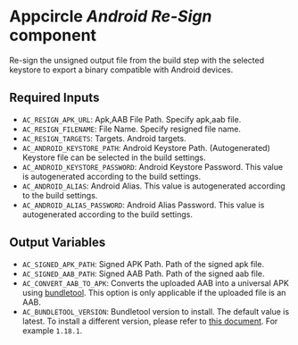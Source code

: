 # Appcircle _Android Re-Sign_ component

Re-sign the unsigned output file from the build step with the selected keystore to export a binary compatible with Android devices.

## Required Inputs

- `AC_RESIGN_APK_URL`: Apk,AAB File Path. Specify apk,aab file.
- `AC_RESIGN_FILENAME`: File Name. Specify resigned file name.
- `AC_RESIGN_TARGETS`: Targets. Android targets.
- `AC_ANDROID_KEYSTORE_PATH`: Android Keystore Path. (Autogenerated) Keystore file can be selected in the build settings.
- `AC_ANDROID_KEYSTORE_PASSWORD`: Android Keystore Password. This value is autogenerated according to the build settings.
- `AC_ANDROID_ALIAS`: Android Alias. This value is autogenerated according to the build settings.
- `AC_ANDROID_ALIAS_PASSWORD`: Android Alias Password. This value is autogenerated according to the build settings.

## Output Variables

- `AC_SIGNED_APK_PATH`: Signed APK Path. Path of the signed apk file.
- `AC_SIGNED_AAB_PATH`: Signed AAB Path. Path of the signed aab file.
- `AC_CONVERT_AAB_TO_APK`: Converts the uploaded AAB into a universal APK using [bundletool](https://developer.android.com/tools/bundletool). This option is only applicable if the uploaded file is an AAB.
- `AC_BUNDLETOOL_VERSION`: Bundletool version to install. The default value is latest. To install a different version, please refer to [this document](https://github.com/google/bundletool/releases). For example `1.18.1`.

